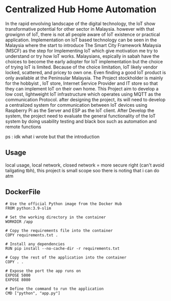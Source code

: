 # Centralized Hub Home Automation

In the rapid envolving landscape of the digital technology, the IoT show transformative potential for other sector in Malaysia. however with that growignn of IoT, there is not all people aware of IoT existence or practical application. Implementation on IoT based technology can be seen in the Malaysia where the start to introduce The Smart City Framework Malaysia (MSCF) as the step for Implementing IoT which give motivation me try to understand or try how IoT works. Malaysians, espically in sabah have the choices to become the early adopter for IoT implementation but the choice of trying IoT is limited. Because of the choice limitation, IoT likely vendor locked, scattered, and pricey to own one. Even finding a good IoT product is only available at the Peninsular Malaysia. The Project stockholder is mainly for the hobbyist , IoT store, Internet Service Provider and IT store so that they can implement IoT on their own home. This Project aim to develop a low cost, lightweight IoT infrastructure which operates using MQTT as the communication Protocol. after designing the project, its will need to develop a centralized system for communication between IoT devices using Raspberry Pi as the Server and ESP as the IoT client. After Develop the system, the project need to evaluate the general functionality of the IoT system by doing usability testing and black box such as automation and remote functions  


ps : idk what i wrote but that the introduction

## Usage

local usage, local network, closed network = more secure right (can't avoid tailgating tbh), this project is small scope soo there is noting that i can do atm

## DockerFile 

```
# Use the official Python image from the Docker Hub
FROM python:3.9-slim

# Set the working directory in the container
WORKDIR /app

# Copy the requirements file into the container
COPY requirements.txt .

# Install any dependencies
RUN pip install --no-cache-dir -r requirements.txt

# Copy the rest of the application into the container
COPY . .

# Expose the port the app runs on
EXPOSE 5000
EXPOSE 8080

# Define the command to run the application
CMD ["python", "app.py"]

```